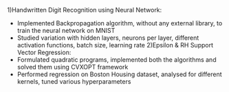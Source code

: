 1)Handwritten Digit Recognition using Neural Network: 
- Implemented Backpropagation algorithm, without any external library, to train the neural network on MNIST
- Studied variation with hidden layers, neurons per layer, different activation functions, batch size, learning rate
2)Epsilon & RH Support Vector Regression:
- Formulated quadratic programs, implemented both the algorithms and solved them using CVXOPT framework
- Performed regression on Boston Housing dataset, analysed for different kernels, tuned various hyperparameters

